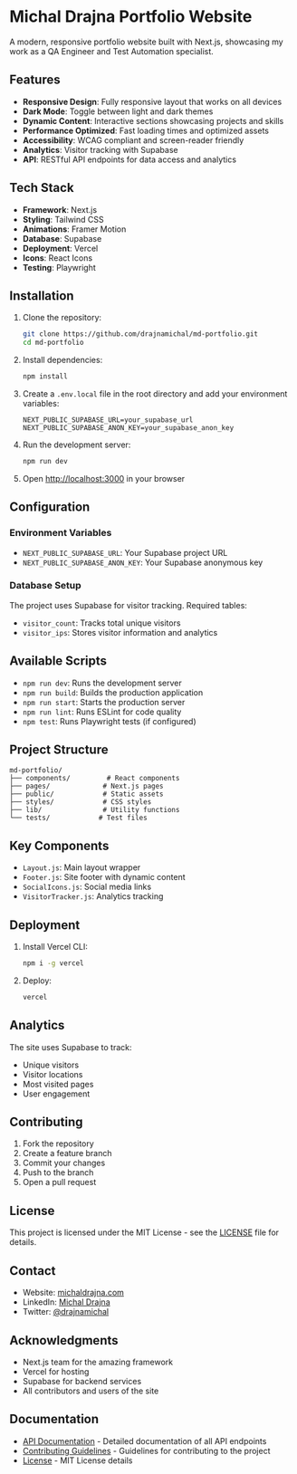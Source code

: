 # Michal Drajna Portfolio Website

A modern, responsive portfolio website built with Next.js, showcasing my work as a QA Engineer and Test Automation specialist.

## Features

- **Responsive Design**: Fully responsive layout that works on all devices
- **Dark Mode**: Toggle between light and dark themes
- **Dynamic Content**: Interactive sections showcasing projects and skills
- **Performance Optimized**: Fast loading times and optimized assets
- **Accessibility**: WCAG compliant and screen-reader friendly
- **Analytics**: Visitor tracking with Supabase
- **API**: RESTful API endpoints for data access and analytics

## Tech Stack

- **Framework**: Next.js
- **Styling**: Tailwind CSS
- **Animations**: Framer Motion
- **Database**: Supabase
- **Deployment**: Vercel
- **Icons**: React Icons
- **Testing**: Playwright

## Installation

1. Clone the repository:

   ```bash
   git clone https://github.com/drajnamichal/md-portfolio.git
   cd md-portfolio
   ```

2. Install dependencies:

   ```bash
   npm install
   ```

3. Create a `.env.local` file in the root directory and add your environment variables:

   ```plaintext
   NEXT_PUBLIC_SUPABASE_URL=your_supabase_url
   NEXT_PUBLIC_SUPABASE_ANON_KEY=your_supabase_anon_key
   ```

4. Run the development server:

   ```bash
   npm run dev
   ```

5. Open [http://localhost:3000](http://localhost:3000) in your browser

## Configuration

### Environment Variables

- `NEXT_PUBLIC_SUPABASE_URL`: Your Supabase project URL
- `NEXT_PUBLIC_SUPABASE_ANON_KEY`: Your Supabase anonymous key

### Database Setup

The project uses Supabase for visitor tracking. Required tables:

- `visitor_count`: Tracks total unique visitors
- `visitor_ips`: Stores visitor information and analytics

## Available Scripts

- `npm run dev`: Runs the development server
- `npm run build`: Builds the production application
- `npm run start`: Starts the production server
- `npm run lint`: Runs ESLint for code quality
- `npm test`: Runs Playwright tests (if configured)

## Project Structure

```plaintext
md-portfolio/
├── components/         # React components
├── pages/             # Next.js pages
├── public/            # Static assets
├── styles/            # CSS styles
├── lib/               # Utility functions
└── tests/            # Test files
```

## Key Components

- `Layout.js`: Main layout wrapper
- `Footer.js`: Site footer with dynamic content
- `SocialIcons.js`: Social media links
- `VisitorTracker.js`: Analytics tracking

## Deployment

1. Install Vercel CLI:

   ```bash
   npm i -g vercel
   ```

2. Deploy:

   ```bash
   vercel
   ```

## Analytics

The site uses Supabase to track:

- Unique visitors
- Visitor locations
- Most visited pages
- User engagement

## Contributing

1. Fork the repository
2. Create a feature branch
3. Commit your changes
4. Push to the branch
5. Open a pull request

## License

This project is licensed under the MIT License - see the [LICENSE](LICENSE) file for details.

## Contact

- Website: [michaldrajna.com](https://michaldrajna.com)
- LinkedIn: [Michal Drajna](https://www.linkedin.com/in/michaldrajna)
- Twitter: [@drajnamichal](https://twitter.com/drajnamichal)

## Acknowledgments

- Next.js team for the amazing framework
- Vercel for hosting
- Supabase for backend services
- All contributors and users of the site

## Documentation

- [API Documentation](docs/API.md) - Detailed documentation of all API endpoints
- [Contributing Guidelines](CONTRIBUTING.md) - Guidelines for contributing to the project
- [License](LICENSE) - MIT License details

